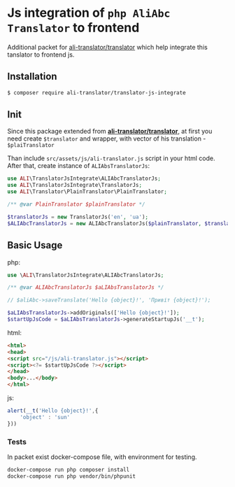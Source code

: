 # Js integration of `php AliAbc Translator` to frontend 


Additional packet for [ali-translator/translator](https://github.com/ali-translator/translator) which help integrate this tanslator to frontend js.


## Installation

```bash
$ composer require ali-translator/translator-js-integrate
```

## Init

Since this package extended from <b>[ali-translator/translator](https://github.com/ali-translator/translator)</b>,
at first you need create `$translator` and wrapper, with vector of his translation - `$plaiTranslator`

Than include `src/assets/js/ali-translator.js` script in your html code.<br>
After that, create instance of `ALIAbsTranslatorJs`:
```php
use ALI\TranslatorJsIntegrate\ALIAbcTranslatorJs;
use ALI\TranslatorJsIntegrate\TranslatorJs;
use ALI\Translator\PlainTranslator\PlainTranslator;

/** @var PlainTranslator $plainTranslator */

$translatorJs = new TranslatorJs('en', 'ua');
$ALIAbcTranslatorJs = new ALIAbcTranslatorJs($plainTranslator, $translatorJs);
```   

## Basic Usage
php:
```php
use \ALI\TranslatorJsIntegrate\ALIAbcTranslatorJs;

/** @var ALIAbcTranslatorJs $aLIAbsTranslatorJs */

// $aliAbc->saveTranslate('Hello {object}!', 'Привіт {object}!');

$aLIAbsTranslatorJs->addOriginals(['Hello {object}!']);
$startUpJsCode = $aLIAbsTranslatorJs->generateStartupJs('__t');
```
html:
```html
<html>
<head>
<script src="/js/ali-translator.js"></script>
<script><?= $startUpJsCode ?></script>
</head>
<body>...</body>
</html>
```
js:
```js
alert(__t('Hello {object}!',{
    'object' : 'sun'
}))
```
### Tests
In packet exist docker-compose file, with environment for testing.
```bash
docker-compose run php composer install
docker-compose run php vendor/bin/phpunit
```

